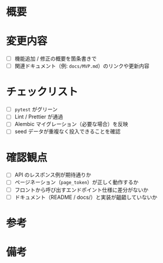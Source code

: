 # 概要
<!-- このPRで何をするか、簡潔に説明してください -->

# 変更内容
- [ ] 機能追加 / 修正の概要を箇条書きで
- [ ] 関連ドキュメント（例: `docs/MVP.md`）のリンクや更新内容

# チェックリスト
- [ ] `pytest` がグリーン
- [ ] Lint / Prettier が通過
- [ ] Alembic マイグレーション（必要な場合）を反映
- [ ] seed データが重複なく投入できることを確認

# 確認観点
- [ ] API のレスポンス例が期待通りか
- [ ] ページネーション（`page_token`）が正しく動作するか
- [ ] フロントから呼び出すエンドポイント仕様に差分がないか
- [ ] ドキュメント（README / docs/）と実装が齟齬していないか

# 参考
<!-- 関連するIssue、Notion、調査資料など -->

# 備考
<!-- レビュアーへの補足など -->
